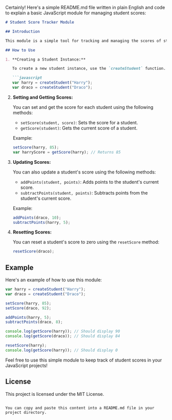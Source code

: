 Certainly! Here's a simple README.md file written in plain English and code to explain a basic JavaScript module for managing student scores:

```markdown
# Student Score Tracker Module

## Introduction

This module is a simple tool for tracking and managing the scores of students. It allows you to create instances for each student and update their scores. Each student has a name and a score that can be modified using the provided methods.

## How to Use

1. **Creating a Student Instance:**

   To create a new student instance, use the `createStudent` function. For example:

   ```javascript
   var harry = createStudent("Harry");
   var draco = createStudent("Draco");
   ```

2. **Setting and Getting Scores:**

   You can set and get the score for each student using the following methods:

   - `setScore(student, score)`: Sets the score for a student.
   - `getScore(student)`: Gets the current score of a student.

   Example:

   ```javascript
   setScore(harry, 85);
   var harryScore = getScore(harry); // Returns 85
   ```

3. **Updating Scores:**

   You can also update a student's score using the following methods:

   - `addPoints(student, points)`: Adds points to the student's current score.
   - `subtractPoints(student, points)`: Subtracts points from the student's current score.

   Example:

   ```javascript
   addPoints(draco, 10);
   subtractPoints(harry, 5);
   ```

4. **Resetting Scores:**

   You can reset a student's score to zero using the `resetScore` method:

   ```javascript
   resetScore(draco);
   ```

## Example

Here's an example of how to use this module:

```javascript
var harry = createStudent("Harry");
var draco = createStudent("Draco");

setScore(harry, 85);
setScore(draco, 92);

addPoints(harry, 5);
subtractPoints(draco, 8);

console.log(getScore(harry)); // Should display 90
console.log(getScore(draco)); // Should display 84

resetScore(harry);
console.log(getScore(harry)); // Should display 0
```

Feel free to use this simple module to keep track of student scores in your JavaScript projects!

## License

This project is licensed under the MIT License.
```

You can copy and paste this content into a README.md file in your project directory.